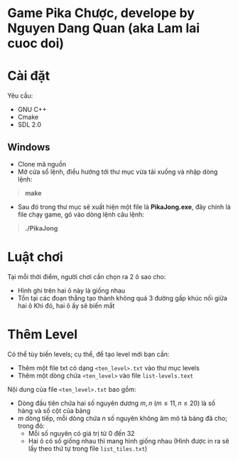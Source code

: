 # Game Pika Chược, develope by Nguyen Dang Quan (aka Lam lai cuoc doi)

<h1>Cài đặt</h1>

Yêu cầu: 
- GNU C++
- Cmake
- SDL 2.0

<h2>Windows</h2>

- Clone mã nguồn
- Mở cửa sổ lệnh, điều hướng tới thư mục vừa tải xuống và nhập dòng lệnh:

>**make**
- Sau đó trong thư mục sẽ xuất hiện một file là **PikaJong.exe**, đây chính là file chạy game, gõ vào dòng lệnh câu lệnh:

>**./PikaJong**

<h1>Luật chơi</h1>

Tại mỗi thời điểm, người chơi cần chọn ra 2 ô sao cho:
- Hình ghi trên hai ô này là giống nhau
- Tồn tại các đoạn thẳng tạo thành không quá 3 đường gấp khúc nối giữa hai ô
Khi đó, hai ô ấy sẽ biến mất

<h1> Thêm Level </h1>

Có thể tùy biến levels; cụ thể, để tạo level mới bạn cần:
- Thêm một file txt có dạng `<ten_level>.txt` vào thư mục levels
- Thêm một dòng chứa `<ten_level>` vào file `list-levels.text`

Nội dung của file `<ten_level>.txt` bao gồm:
- Dòng đầu tiên chứa hai số nguyên dương $m, n$ ($m\le 11, n\le 20$) là số hàng và số cột của bảng
- $m$ dòng tiếp, mỗi dòng chứa $n$ số nguyên không âm mô tả bảng đã cho; trong đó:
    - Mỗi số nguyên có giá trị từ $0$ đến $32$
    - Hai ô có số giống nhau thì mang hình giống nhau (Hình được in ra sẽ lấy theo thứ tự trong file `list_tiles.txt`)